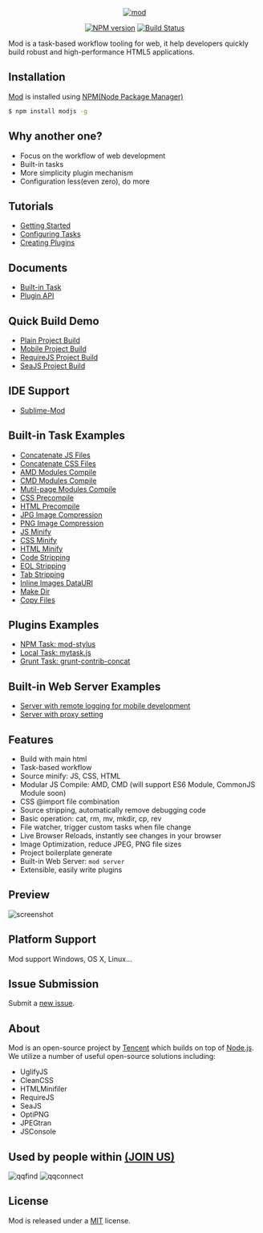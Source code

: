 <p align="center">
<a href="https://f.cloud.github.com/assets/677114/781449/97479306-ea22-11e2-8c06-a6f403e0f81a.png" target="_blank">
<img src="https://f.cloud.github.com/assets/677114/781449/97479306-ea22-11e2-8c06-a6f403e0f81a.png" alt="mod" style="max-width:100%;">
</a>
</p>

<p align="center">
<a href="http://badge.fury.io/js/modjs"><img src="https://badge.fury.io/js/modjs.png" alt="NPM version" style="max-width:100%;"></a>
<a href="http://travis-ci.org/modulejs/modjs"><img src="https://secure.travis-ci.org/modulejs/modjs.png?branch=master" alt="Build Status" style="max-width:100%;"></a>
</p>


Mod is a task-based workflow tooling for web, it help developers quickly build robust and high-performance HTML5 applications.

## Installation
[Mod](https://npmjs.org/package/modjs) is installed using [NPM(Node Package Manager)](http://npmjs.org/)
```sh
$ npm install modjs -g
```

## Why another one?
* Focus on the workflow of web development 
* Built-in tasks
* More simplicity plugin mechanism
* Configuration less(even zero), do more

## Tutorials
* [Getting Started](https://github.com/modulejs/modjs/tree/master/doc/tutorial/getting-started.md)
* [Configuring Tasks](https://github.com/modulejs/modjs/blob/master/doc/tutorial/configuring-tasks.md)
* [Creating Plugins](https://github.com/modulejs/modjs/tree/master/doc/tutorial/creating-plugins.md)

## Documents
* [Built-in Task](https://github.com/modulejs/modjs/tree/master/doc/tasks)
* [Plugin API](https://github.com/modulejs/modjs/tree/master/doc/api)

## Quick Build Demo
* [Plain Project Build](https://github.com/modulejs/modjs/tree/master/test/buildnormal)
* [Mobile Project Build](https://github.com/modulejs/modjs/tree/master/test/buildmobile)
* [RequireJS Project Build](https://github.com/modulejs/modjs/tree/master/test/buildrequirejs)
* [SeaJS Project Build](https://github.com/modulejs/modjs/tree/master/test/buildseajs)

## IDE Support
* [Sublime-Mod](https://github.com/yuanyan/sublime-mod)

## Built-in Task Examples
* [Concatenate JS Files](https://github.com/modulejs/modjs/tree/master/test/catjs)
* [Concatenate CSS Files](https://github.com/modulejs/modjs/tree/master/test/catcss)
* [AMD Modules Compile](https://github.com/modulejs/modjs/tree/master/test/compileamd)
* [CMD Modules Compile](https://github.com/modulejs/modjs/tree/master/test/compilecmd)
* [Mutil-page Modules Compile](https://github.com/modulejs/modjs/tree/master/test/compilecmd)
* [CSS Precompile](https://github.com/modulejs/modjs/tree/master/test/compilecss)
* [HTML Precompile](https://github.com/modulejs/modjs/tree/master/test/compilehtml)
* [JPG Image Compression](https://github.com/modulejs/modjs/tree/master/test/minjpg)
* [PNG Image Compression](https://github.com/modulejs/modjs/tree/master/test/minpng)
* [JS Minify](https://github.com/modulejs/modjs/tree/master/test/minjs)
* [CSS Minify](https://github.com/modulejs/modjs/tree/master/test/mincss)
* [HTML Minify](https://github.com/modulejs/modjs/tree/master/test/minhtml)
* [Code Stripping](https://github.com/modulejs/modjs/tree/master/test/stripcode)
* [EOL Stripping](https://github.com/modulejs/modjs/tree/master/test/stripeol)
* [Tab Stripping](https://github.com/modulejs/modjs/tree/master/test/striptab)
* [Inline Images DataURI](https://github.com/modulejs/modjs/tree/master/test/datauri)
* [Make Dir](https://github.com/modulejs/modjs/tree/master/test/mkdir)
* [Copy Files](https://github.com/modulejs/modjs/tree/master/test/cp)

## Plugins Examples
* [NPM Task: mod-stylus](https://github.com/modulejs/modjs/tree/master/test/pluginnpmtask)
* [Local Task: mytask.js](https://github.com/modulejs/modjs/tree/master/test/pluginlocaltask)
* [Grunt Task: grunt-contrib-concat](https://github.com/modulejs/modjs/tree/master/test/plugingrunttask)

## Built-in Web Server Examples
* [Server with remote logging for mobile development](https://github.com/modulejs/modjs/tree/master/test/serverconsole)
* [Server with proxy setting](https://github.com/modulejs/modjs/tree/master/test/serverproxy)

## Features
* Build with main html
* Task-based workflow
* Source minify: JS, CSS, HTML
* Modular JS Compile: AMD, CMD (will support ES6 Module, CommonJS Module soon)
* CSS @import file combination
* Source stripping, automatically remove debugging code
* Basic operation: cat, rm, mv, mkdir, cp, rev
* File watcher, trigger custom tasks when file change
* Live Browser Reloads, instantly see changes in your browser
* Image Optimization, reduce JPEG, PNG file sizes
* Project boilerplate generate
* Built-in Web Server: `mod server`
* Extensible, easily write plugins

## Preview
![screenshot](https://raw.github.com/modulejs/modjs/master/example/screenshot.gif)


## Platform Support
Mod support Windows, OS X, Linux...

## Issue Submission
Submit a [new issue](https://github.com/modulejs/modjs/issues/new).

## About
Mod is an open-source project by [Tencent](http://www.tencent.com/en-us/) which builds on top of [Node.js](https://nodejs.org).
We utilize a number of useful open-source solutions including:

* UglifyJS
* CleanCSS
* HTMLMinifiler
* RequireJS
* SeaJS
* OptiPNG
* JPEGtran
* JSConsole

## Used by people within <a href="https://github.com/modulejs/modjs/issues/22">(JOIN US)</a>
![qqfind](http://0.web.qstatic.com/webqqpic/pubapps/0/50/images/big.png)
![qqconnect](http://0.web.qstatic.com/webqqpic/pubapps/0/16/images/big.png)


## License
Mod is released under a [MIT](http://yuanyan.mit-license.org/) license.

